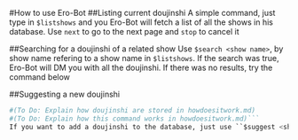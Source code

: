 #How to use Ero-Bot
##Listing current doujinshi
A simple command, just type in ``$listshows`` and you Ero-Bot will fetch a list of all the shows in his database. Use ``next`` to go to the next page and ``stop`` to cancel it

##Searching for a doujinshi of a related show
Use ``$search <show name>``, by show name refering to a show name in ``$listshows``. If the search was true, Ero-Bot will DM you with all the doujinshi. If there was no results, try the command below

##Suggesting a new doujinshi
```python
#(To Do: Explain how doujinshi are stored in howdoesitwork.md)
#(To Do: Explain how this command works in howdoesitwork.md)```
If you want to add a doujinshi to the database, just use ``$suggest <show name>``. Show name, unlike other commands, is case senitive.